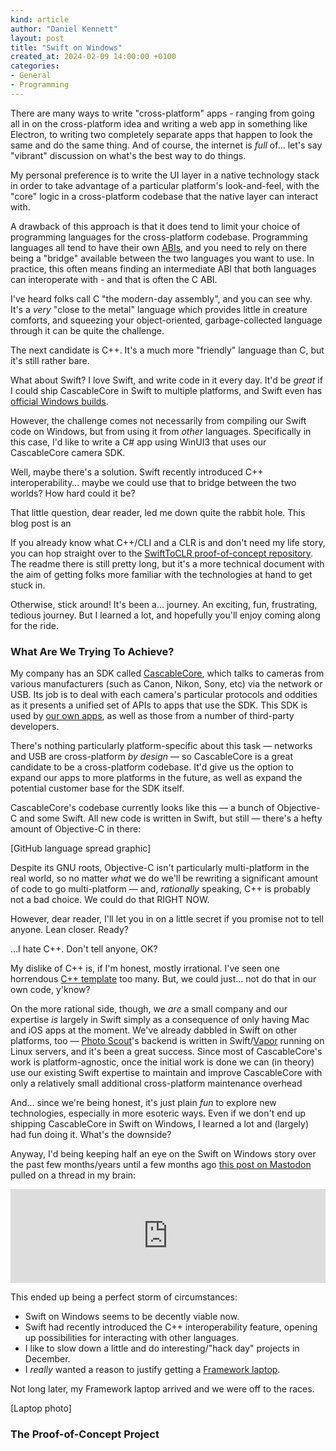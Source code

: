 ```yaml
---
kind: article
author: "Daniel Kennett"
layout: post
title: "Swift on Windows"
created_at: 2024-02-09 14:00:00 +0100
categories:
- General
- Programming
---
```


There are many ways to write "cross-platform" apps - ranging from going all in on the cross-platform idea and writing a web app in something like Electron, to writing two completely separate apps that happen to look the same and do the same thing. And of course, the internet is *full* of… let's say "vibrant" discussion on what's the best way to do things.

My personal preference is to write the UI layer in a native technology stack in order to take advantage of a particular platform's look-and-feel, with the "core" logic in a cross-platform codebase that the native layer can interact with.

A drawback of this approach is that it does tend to limit your choice of programming languages for the cross-platform codebase. Programming languages all tend to have their own [ABIs](https://en.wikipedia.org/wiki/Application_binary_interface), and you need to rely on there being a "bridge" available between the two languages you want to use. In practice, this often means finding an intermediate ABI that both languages can interoperate with - and that is often the C ABI.

I've heard folks call C "the modern-day assembly", and you can see why. It's a *very* "close to the metal" language which provides little in creature comforts, and squeezing your object-oriented, garbage-collected language through it can be quite the challenge.

The next candidate is C++. It's a much more "friendly" language than C, but it's still rather bare. 

What about Swift? I love Swift, and write code in it every day. It'd be _great_ if I could ship CascableCore in Swift to multiple platforms, and Swift even has [official Windows builds](https://www.swift.org/download/).

However, the challenge comes not necessarily from compiling our Swift code on Windows, but from using it from *other* languages. Specifically in this case, I'd like to write a C# app using WinUI3 that uses our CascableCore camera SDK.

Well, maybe there's a solution. Swift recently introduced C++ interoperability… maybe we could use that to bridge between the two worlds? How hard could it be?

That little question, dear reader, led me down quite the rabbit hole. This blog post is an

If you already know what C++/CLI and a CLR is and don't need my life story, you can hop straight over to the [SwiftToCLR proof-of-concept repository](https://github.com/cascable/swift-on-windows-poc). The readme there is still pretty long, but it's a more technical document with the aim of getting folks more familiar with the technologies at hand to get stuck in. 

Otherwise, stick around! It's been a… journey. An exciting, fun, frustrating, tedious journey. But I learned a lot, and hopefully you'll enjoy coming along for the ride.

### What Are We Trying To Achieve?

My company has an SDK called [CascableCore](https://developer.cascable.se/), which talks to cameras from various manufacturers (such as Canon, Nikon, Sony, etc) via the network or USB. Its job is to deal with each camera's particular protocols and oddities as it presents a unified set of APIs to apps that use the SDK. This SDK is used by [our own apps](https://cascable.se/), as well as those from a number of third-party developers.

There's nothing particularly platform-specific about this task — networks and USB are cross-platform *by design* — so CascableCore is a great candidate to be a cross-platform codebase. It'd give us the option to expand our apps to more platforms in the future, as well as expand the potential customer base for the SDK itself. 

CascableCore's codebase currently looks like this — a bunch of Objective-C and some Swift. All new code is written in Swift, but still — there's a hefty amount of Objective-C in there:

[GitHub language spread graphic]

Despite its GNU roots, Objective-C isn't particularly multi-platform in the real world, so no matter *what* we do we'll be rewriting a significant amount of code to go multi-platform — and, *rationally* speaking, C++ is probably not a bad choice. We could do that RIGHT NOW.

However, dear reader, I'll let you in on a little secret if you promise not to tell anyone. Lean closer. Ready?

…I hate C++. Don't tell anyone, OK?

My dislike of C++ is, if I'm honest, mostly irrational. I've seen one horrendous [C++ template](https://en.cppreference.com/w/cpp/language/templates) too many. But, we could just… not do that in our own code, y'know? 

On the more rational side, though, we *are* a small company and our expertise *is* largely in Swift simply as a consequence of only having Mac and iOS apps at the moment. We've already dabbled in Swift on other platforms, too — [Photo Scout](https://photo-scout.app/)'s backend is written in Swift/[Vapor](https://vapor.codes) running on Linux servers, and it's been a great success. Since most of CascableCore's work is platform-agnostic, once the initial work is done we can (in theory) use our existing Swift expertise to maintain and improve CascableCore with only a relatively small additional cross-platform maintenance overhead

And… since we're being honest, it's just plain *fun* to explore new technologies, especially in more esoteric ways. Even if we don't end up shipping CascableCore in Swift on Windows, I learned a lot and (largely) had fun doing it. What's the downside?

Anyway, I'd being keeping half an eye on the Swift on Windows story over the past few months/years until a few months ago [this post on Mastodon](https://social.lol/@biscuit/111426362823414489) pulled on a thread in my brain:

<p><iframe src="https://social.lol/@biscuit/111426362823414489/embed" class="mastodon-embed" style="max-width: 100%; border: 0" width="600" allowfullscreen="allowfullscreen"></iframe><script src="https://social.lol/embed.js" async="async"></script></p>

This ended up being a perfect storm of circumstances: 

- Swift on Windows seems to be decently viable now.
- Swift had recently introduced the C++ interoperability feature, opening up possibilities for interacting with other languages. 
- I like to slow down a little and do interesting/"hack day" projects in December.
- I *really* wanted a reason to justify getting a [Framework laptop](https://frame.work/).

Not long later, my Framework laptop arrived and we were off to the races.

[Laptop photo]

### The Proof-of-Concept Project




